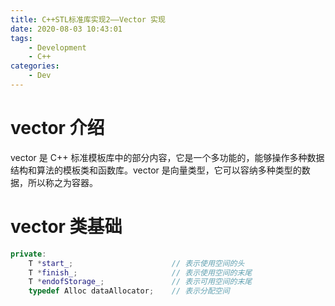 ```yaml
---
title: C++STL标准库实现2——Vector 实现
date: 2020-08-03 10:43:01
tags:
    - Development
    - C++
categories:
    - Dev
---
```








# vector 介绍



vector 是 C++ 标准模板库中的部分内容，它是一个多功能的，能够操作多种数据结构和算法的模板类和函数库。vector 是向量类型，它可以容纳多种类型的数据，所以称之为容器。



# vector 类基础



``` cpp
private:
    T *start_;						// 表示使用空间的头
    T *finish_;						// 表示使用空间的末尾
    T *endofStorage_;				// 表示可用空间的末尾
    typedef Alloc dataAllocator;	// 表示分配空间
```

